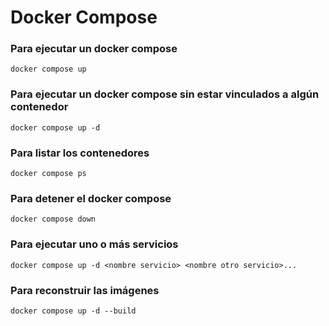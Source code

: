 # Docker Compose

### Para ejecutar un docker compose

```
docker compose up
```

### Para ejecutar un docker compose sin estar vinculados a algún contenedor

```
docker compose up -d
```

### Para listar los contenedores

```
docker compose ps
```

### Para detener el docker compose

```
docker compose down
```

### Para ejecutar uno o más servicios

```
docker compose up -d <nombre servicio> <nombre otro servicio>...
```

### Para reconstruir las imágenes

```
docker compose up -d --build
```
